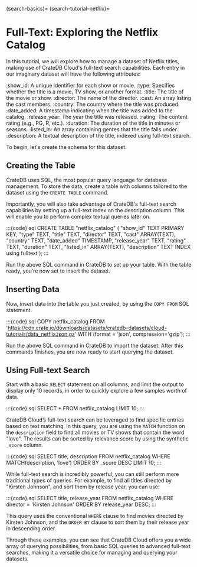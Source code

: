 (search-basics)=
(search-tutorial-netflix)=

# Full-Text: Exploring the Netflix Catalog

In this tutorial, we will explore how to manage a dataset of Netflix titles,
making use of CrateDB Cloud's full-text search capabilities.
Each entry in our imaginary dataset will have the following attributes:

:show_id: A unique identifier for each show or movie.
:type: Specifies whether the title is a movie, TV show, or another format.
:title: The title of the movie or show.
:director: The name of the director.
:cast: An array listing the cast members.
:country: The country where the title was produced.
:date_added: A timestamp indicating when the title was added to the catalog.
:release_year: The year the title was released.
:rating: The content rating (e.g., PG, R, etc.).
:duration: The duration of the title in minutes or seasons.
:listed_in: An array containing genres that the title falls under.
:description: A textual description of the title, indexed using full-text search.

To begin, let's create the schema for this dataset.


## Creating the Table

CrateDB uses SQL, the most popular query language for database management. To
store the data, create a table with columns tailored to the
dataset using the `CREATE TABLE` command.

Importantly, you will also take advantage
of CrateDB's full-text search capabilities by setting up a full-text index on
the description column. This will enable you to perform complex textual queries
later on.

:::{code} sql
CREATE TABLE "netflix_catalog" (
   "show_id" TEXT PRIMARY KEY,
   "type" TEXT,
   "title" TEXT,
   "director" TEXT,
   "cast" ARRAY(TEXT),
   "country" TEXT,
   "date_added" TIMESTAMP,
   "release_year" TEXT,
   "rating" TEXT,
   "duration" TEXT,
   "listed_in"  ARRAY(TEXT),
   "description" TEXT INDEX using fulltext
);
:::

Run the above SQL command in CrateDB to set up your table. With the table ready, 
you’re now set to insert the dataset.

## Inserting Data

Now, insert data into the table you just created, by using the `COPY FROM`
SQL statement.

:::{code} sql
COPY netflix_catalog
FROM 'https://cdn.crate.io/downloads/datasets/cratedb-datasets/cloud-tutorials/data_netflix.json.gz'
WITH (format = 'json', compression='gzip');
:::

Run the above SQL command in CrateDB to import the dataset. After this commands 
finishes, you are now ready to start querying the dataset.

## Using Full-text Search

Start with a basic `SELECT` statement on all columns, and limit the output to
display only 10 records, in order to quickly explore a few samples worth of data.

:::{code} sql
SELECT *
FROM netflix_catalog
LIMIT 10;
:::

CrateDB Cloud’s full-text search can be leveraged to find specific entries based
on text matching. In this query, you are using the `MATCH` function on the
`description` field to find all movies or TV shows that contain the word "love".
The results can be sorted by relevance score by using the synthetic `_score` column.

:::{code} sql
SELECT title, description
FROM netflix_catalog
WHERE MATCH(description, 'love')
ORDER BY _score DESC
LIMIT 10;
:::

While full-text search is incredibly powerful, you can still perform more
traditional types of queries. For example, to find all titles directed by
"Kirsten Johnson", and sort them by release year, you can use:

:::{code} sql
SELECT title, release_year
FROM netflix_catalog
WHERE director = 'Kirsten Johnson'
ORDER BY release_year DESC;
:::

This query uses the conventional `WHERE` clause to find movies directed by
Kirsten Johnson, and the `ORDER BY` clause to sort them by their release year
in descending order.

Through these examples, you can see that CrateDB Cloud offers you a wide array
of querying possibilities, from basic SQL queries to advanced full-text
searches, making it a versatile choice for managing and querying your datasets.
